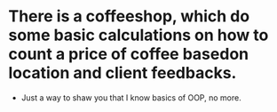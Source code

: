  # There is a coffeeshop, which do some basic calculations on how to count a price of coffee basedon location and client feedbacks.
 - Just a way to shaw you that I know basics of OOP, no more.
